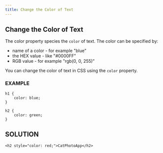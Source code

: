 ```yaml
---
title: Change the Color of Text
---
```

## Change the Color of Text

The color property species the `color` of text. The color can be specified by:

* name of a color - for example "blue"
* the HEX value - like "#0000FF"
* RGB value - for example "rgb(0, 0, 255)"

You can change the color of text in CSS using the `color` property.

### EXAMPLE

```
h1 {
    color: blue;
}

h2 {
    color: green;
}
```

## SOLUTION

```
<h2 style="color: red;">CatPhotoApp</h2>
```
<!-- The article goes here, in GitHub-flavored Markdown. Feel free to add YouTube videos, images, and CodePen/JSBin embeds  -->
